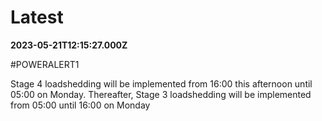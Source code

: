 # Latest

**2023-05-21T12:15:27.000Z**

\#POWERALERT1

Stage 4 loadshedding will be implemented from 16:00 this afternoon until 05:00 on Monday.
Thereafter, Stage 3 loadshedding will be implemented from 05:00 until 16:00 on Monday
